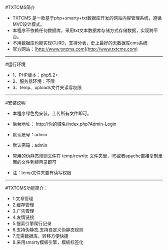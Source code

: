 #TXTCMS简介
* TXTCMS 是一款基于php+smarty+txt数据库开发的网站内容管理系统，遵循MVC设计模式。
* 本程序不依赖任何数据库，采用txt文本数据库存储方式存储数据，实现跨平台。
* 不用数据库也能实现CURD，支持分表，史上最好的无数据库cms系统
* 官方网站：[http://www.txtcms.com](http://www.txtcms.com)

----
#运行环境
* 1、PHP版本：php5.2+
* 2、服务器环境：不限
* 3、temp、uploads文件夹读写权限

----
#安装说明
* 本程序绿色免安装，上传所有文件即可。

* 后台地址： http://你的域名/index.php?Admin-Login
* 默认账号：admin
* 默认密码：admin

* 常用的伪静态规则文件在 temp/rewrite 文件夹里，IIS或者apache直接复制里面的文件到根目录即可

* 注：temp文件夹要有读写权限

----
#TXTCMS功能简介：

* 1.文章管理
* 2.缓存管理
* 3.广告管理
* 4.友情链接
* 5.搜索引擎爬行记录
* 6.支持伪静态,支持自定义伪静态规则
* 7.无需数据库，转移方便快捷
* 8.采用smarty模板引擎，模板标签化